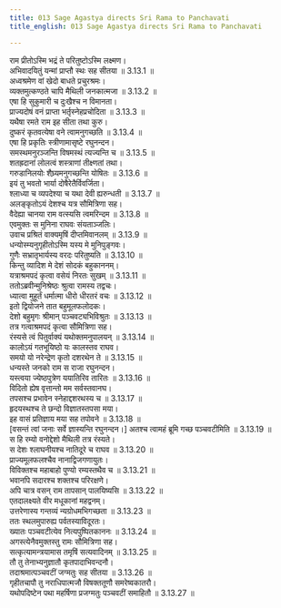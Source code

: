 ```yaml
---
title: 013 Sage Agastya directs Sri Rama to Panchavati
title_english: 013 Sage Agastya directs Sri Rama to Panchavati

---
```

<div class="audioEmbed"  caption="श्रीराम-हरिसीताराममूर्ति-घनपाठिभ्यां वचनम्" src="https://archive.org/download/Ramayana-recitation-Sriram-harisItArAmamUrti-Ghanapaati-v2/Kanda_3/Kanda_3_ARK-013-Agastya_Rama_Samvadaha.mp3"></div>

राम प्रीतोऽस्मि भद्रं ते परितुष्टोऽस्मि लक्ष्मण।  
अभिवादयितुं यन्मां प्राप्तौ स्थः सह सीतया ॥ 3.13.1 ॥   
अध्वश्रमेण वां खेदो बाधते प्रचुरश्रमः।  
व्यक्तमुत्कण्ठते चापि मैथिली जनकात्मजा ॥ 3.13.2 ॥   
एषा हि सुकुमारी च दुःखैश्च न विमानता।  
प्राज्यदोषं वनं प्राप्ता भर्तृस्नेहप्रचोदिता ॥ 3.13.3 ॥   
यथैषा रमते राम इह सीता तथा कुरु।  
दुष्करं कृतवत्येषा वने त्वामनुगच्छति ॥ 3.13.4 ॥   
एषा हि प्रकृतिः स्त्रीणामासृष्टे रघुनन्दन।  
समस्थमनुरञ्जन्ति विषमस्थं त्यज्यन्ति च ॥ 3.13.5 ॥   
शतह्रदानां लोलत्वं शस्त्राणां तीक्ष्णतां तथा।  
गरुडानिलयोः शैघ्र्यमनुगच्छन्ति योषितः ॥ 3.13.6 ॥   
इयं तु भवतो भार्या दोषैरेतैर्विवर्जिता।  
श्लाध्या च व्यपदेश्या च यथा देवी ह्यरुन्धती ॥ 3.13.7 ॥   
अलङ्कृतोऽयं देशश्च यत्र सौमित्रिणा सह।  
वैदेह्या चानया राम वत्स्यसि त्वमरिन्दम ॥ 3.13.8 ॥   
एवमुक्तः स मुनिना राघवः संयताञ्जलिः।  
उवाच प्रश्रितं वाक्यमृषिं दीप्तमिवानलम् ॥ 3.13.9 ॥   
धन्योस्म्यनुगृहीतोऽस्मि यस्य मे मुनिपुङ्गवः।  
गुणैः सभ्रातृभार्यस्य वरदः परितुष्यति ॥ 3.13.10 ॥   
किन्तु व्यादिश मे देशं सोदकं बहुकाननम्।  
यत्राश्रमपदं कृत्वा वसेयं निरतः सुखम् ॥ 3.13.11 ॥   
ततोऽब्रवीन्मुनिश्रेष्ठः श्रुत्वा रामस्य तद्वचः।  
ध्यात्वा मुहूर्तं धर्मात्मा धीरो धीरतरं वचः ॥ 3.13.12 ॥   
इतो द्वियोजने तात बहुमूलफलोदकः।  
देशो बहुमृगः श्रीमान् पञ्चवट्यभिविश्रुतः ॥ 3.13.13 ॥   
तत्र गत्वाश्रमपदं कृत्वा सौमित्रिणा सह।  
रंस्यसे त्वं पितुर्वाक्यं यथोक्तमनुपालयन् ॥ 3.13.14 ॥   
कालोऽयं गतभूयिष्ठो यः कालस्तव राघव।  
समयो यो नरेन्द्रेण कृतो दशरथेन ते ॥ 3.13.15 ॥   
धन्यस्ते जनको राम स राजा रघुनन्दन।  
यस्त्वया ज्येष्ठपुत्रेण ययातिरिव तारितः ॥ 3.13.16 ॥   
विदितो ह्येष वृत्तान्तो मम सर्वस्तवानघ।  
तपसश्च प्रभावेन स्नेहाद्दशरथस्य च ॥ 3.13.17 ॥   
हृदयस्थश्च ते छन्दो विज्ञातस्तपसा मया।  
इह वासं प्रतिज्ञाय मया सह तपोवने ॥ 3.13.18 ॥   
[वसन्तं त्वां जनाः सर्वे ज्ञास्यन्ति रघुनन्दन।] अतश्च त्वामहं ब्रूमि गच्छ पञ्चवटीमिति ॥ 3.13.19 ॥   
स हि रम्यो वनोद्देशो मैथिली तत्र रंस्यते।  
स देशः श्लाघनीयश्च नातिदूरे च राघव ॥ 3.13.20 ॥   
प्राज्यमूलफलश्चैव नानाद्विजगणायुतः।  
विविक्तश्च महाबाहो पुण्यो रम्यस्तथैव च ॥ 3.13.21 ॥   
भवानपि सदारश्च शक्तश्च परिरक्षणे।  
अपि चात्र वसन् राम तापसान् पालयिष्यसि ॥ 3.13.22 ॥   
एतदालक्ष्यते वीर मधूकानां महद्वनम्।  
उत्तरेणास्य गन्तव्यं न्यग्रोधमभिगच्छता ॥ 3.13.23 ॥   
ततः स्थलमुपारुह्य पर्वतस्याविदूरतः।  
ख्यातः पञ्चवटीत्येव नित्यपुष्पितकाननः ॥ 3.13.24 ॥   
अगस्त्येनैवमुक्तस्तु रामः सौमित्रिणा सह।  
सत्कृत्यामन्त्रयामास तमृषिं सत्यवादिनम् ॥ 3.13.25 ॥   
तौ तु तेनाभ्यनुज्ञातौ कृतपादाभिवन्दनौ।  
तदाश्रमात्पञ्चवटीं जग्मतुः सह सीतया ॥ 3.13.26 ॥   
गृहीतचापौ तु नराधिपात्मजौ विषक्ततूणौ समरेष्वकातरौ।  
यथोपदिष्टेन पथा महर्षिणा प्रजग्मतुः पञ्चवटीं समाहितौ ॥ 3.13.27 ॥   